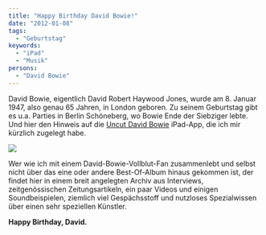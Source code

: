 ```yaml
---
title: "Happy Birthday David Bowie!"
date: "2012-01-08"
tags:
  - "Geburtstag"
keywords:
  - "iPad"
  - "Musik"
persons:
  - "David Bowie"
---
```


David Bowie, eigentlich David Robert Haywood Jones, wurde am 8. Januar 1947, also genau 65 Jahren, in London geboren. Zu seinem Geburtstag gibt es u.a. Parties in Berlin Schöneberg, wo Bowie Ende der Siebziger lebte. Und hier den Hinweis auf die [Uncut David Bowie](http://itunes.apple.com/de/app/david-bowie/id468076099?mt=8) iPad-App, die ich mir kürzlich zugelegt habe.

![](/images/codecandies/bowie_ipad.jpg)

Wer wie ich mit einem David-Bowie-Vollblut-Fan zusammenlebt und selbst nicht über das eine oder andere Best-Of-Album hinaus gekommen ist, der findet hier in einem breit angelegten Archiv aus Interviews, zeitgenössischen Zeitungsartikeln, ein paar Videos und einigen Soundbeispielen, ziemlich viel Gespächsstoff und nutzloses Spezialwissen über einen sehr speziellen Künstler.

**Happy Birthday, David.**
